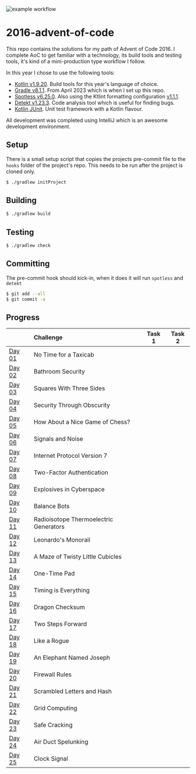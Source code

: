 ![example workflow](https://github.com/andrewfitzy/2016-advent-of-code/actions/workflows/build_and_test.yml/badge.svg)
# 2016-advent-of-code

This repo contains the solutions for my path of Advent of Code 2016. I complete AoC to get familiar with a technology, its build tools and testing tools, it's kind of a mini-production type workflow I follow.

In this year I chose to use the following tools:
- [Kotlin v1.9.20](https://kotlinlang.org/docs/whatsnew1920.html). Build tools for this year's language of choice.
- [Gradle v8.1.1](https://docs.gradle.org/8.1.1/release-notes.html). From April 2023 which is when I set up this repo.
- [Spotless v6.25.0](https://github.com/diffplug/spotless/releases/tag/gradle%2F6.25.0). Also using the Ktlint formatting configuration [v1.1.1](https://github.com/pinterest/ktlint/releases/tag/1.1.1).
- [Detekt v1.23.3](). Code analysis tool which is useful for finding bugs.
- [Kotlin JUnit](https://kotlinlang.org/api/latest/kotlin.test/). Unit test framework with a Kotlin flavour.

All development was completed using IntelliJ which is an awesome development environment.

## Setup
There is a small setup script that copies the projects pre-commit file to the `hooks` folder of the project's repo. This needs to be run after the project is cloned only. 
```bash
$ ./gradlew initProject  
```

## Building
```bash
$ ./gradlew build  
```

## Testing
```bash
$ ./gradlew check  
```

## Committing
The pre-commit hook should kick-in, when it does it will run `spotless` and `detekt`
```bash
$ git add --all
$ git commit -a
```

## Progress
|                                                | Challenge                              |                                                          Task 1                                                           |                                                          Task 2                                                           |
|:-----------------------------------------------|:---------------------------------------|:-------------------------------------------------------------------------------------------------------------------------:|:-------------------------------------------------------------------------------------------------------------------------:|
| [Day 01](https://adventofcode.com/2016/day/1)  | No Time for a Taxicab                  | ||
| [Day 02](https://adventofcode.com/2016/day/2)  | Bathroom Security                      | ||
| [Day 03](https://adventofcode.com/2016/day/3)  | Squares With Three Sides               | ||
| [Day 04](https://adventofcode.com/2016/day/4)  | Security Through Obscurity             | ||
| [Day 05](https://adventofcode.com/2016/day/5)  | How About a Nice Game of Chess?        | ||
| [Day 06](https://adventofcode.com/2016/day/6)  | Signals and Noise                      | ||
| [Day 07](https://adventofcode.com/2016/day/7)  | Internet Protocol Version 7            | ||
| [Day 08](https://adventofcode.com/2016/day/8)  | Two-Factor Authentication              | ||
| [Day 09](https://adventofcode.com/2016/day/9)  | Explosives in Cyberspace               | ||
| [Day 10](https://adventofcode.com/2016/day/10) | Balance Bots                           | ||
| [Day 11](https://adventofcode.com/2016/day/11) | Radioisotope Thermoelectric Generators | ||
| [Day 12](https://adventofcode.com/2016/day/12) | Leonardo's Monorail                    | ||
| [Day 13](https://adventofcode.com/2016/day/13) | A Maze of Twisty Little Cubicles       | ||
| [Day 14](https://adventofcode.com/2016/day/14) | One-Time Pad                           | ||
| [Day 15](https://adventofcode.com/2016/day/15) | Timing is Everything                   | ||
| [Day 16](https://adventofcode.com/2016/day/16) | Dragon Checksum                        | ||
| [Day 17](https://adventofcode.com/2016/day/17) | Two Steps Forward                      | ||
| [Day 18](https://adventofcode.com/2016/day/18) | Like a Rogue                           | ||
| [Day 19](https://adventofcode.com/2016/day/19) | An Elephant Named Joseph               | ||
| [Day 20](https://adventofcode.com/2016/day/20) | Firewall Rules                         | ||
| [Day 21](https://adventofcode.com/2016/day/21) | Scrambled Letters and Hash             | ||
| [Day 22](https://adventofcode.com/2016/day/22) | Grid Computing                         | ||
| [Day 23](https://adventofcode.com/2016/day/23) | Safe Cracking                          | ||
| [Day 24](https://adventofcode.com/2016/day/24) | Air Duct Spelunking                    | ||
| [Day 25](https://adventofcode.com/2016/day/25) | Clock Signal                           | ||